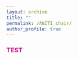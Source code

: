 ```yaml
---
layout: archive
title: ""
permalink: /ANITI_chair/
author_profile: true
---
```


### <span style="color:rgb(199, 21, 133)">TEST</span>
